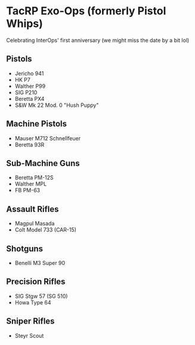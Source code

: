 # TacRP Exo-Ops (formerly Pistol Whips)

Celebrating InterOps' first anniversary (we might miss the date by a bit lol)

## Pistols
- Jericho 941
- HK P7
- Walther P99
- SIG P210
- Beretta PX4
- S&W Mk 22 Mod. 0 "Hush Puppy"

## Machine Pistols
- Mauser M712 Schnellfeuer
- Beretta 93R

## Sub-Machine Guns
- Beretta PM-12S
- Walther MPL
- FB PM-63

## Assault Rifles
- Magpul Masada
- Colt Model 733 (CAR-15)

## Shotguns
- Benelli M3 Super 90

## Precision Rifles
- SIG Stgw 57 (SG 510)
- Howa Type 64

## Sniper Rifles
- Steyr Scout


